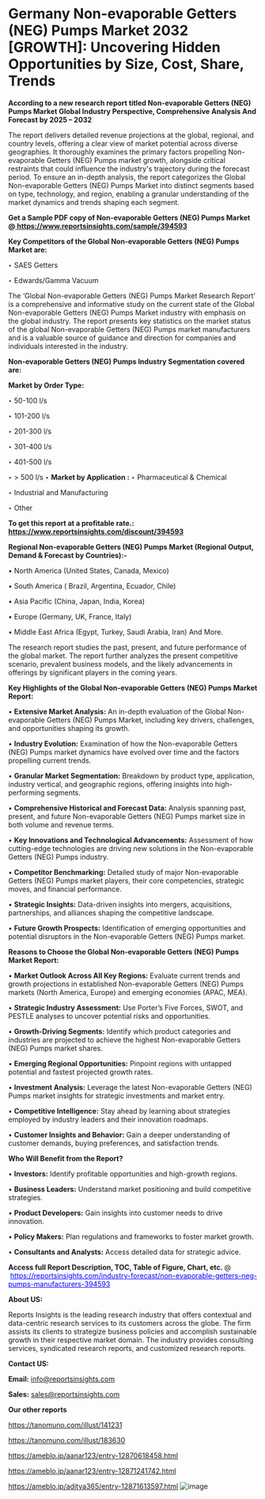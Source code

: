 # Germany Non-evaporable Getters (NEG) Pumps Market 2032 [GROWTH]: Uncovering Hidden Opportunities by Size, Cost, Share, Trends

<strong>According to a new research report titled Non-evaporable Getters (NEG) Pumps Market Global Industry Perspective, Comprehensive Analysis And Forecast by 2025 – 2032</strong>

The report delivers detailed revenue projections at the global, regional, and country levels, offering a clear view of market potential across diverse geographies. It thoroughly examines the primary factors propelling Non-evaporable Getters (NEG) Pumps market growth, alongside critical restraints that could influence the industry's trajectory during the forecast period. To ensure an in-depth analysis, the report categorizes the Global Non-evaporable Getters (NEG) Pumps Market into distinct segments based on type, technology, and region, enabling a granular understanding of the market dynamics and trends shaping each segment.

<strong>Get a Sample PDF copy of Non-evaporable Getters (NEG) Pumps Market </strong><strong>@<a href=https://www.reportsinsights.com/sample/394593 style=color:#0000ff;> https://www.reportsinsights.com/sample/394593</a></strong></font>

<strong>Key Competitors of the Global Non-evaporable Getters (NEG) Pumps Market are:</strong>

‣ SAES Getters

‣ Edwards/Gamma Vacuum

The ‘Global Non-evaporable Getters (NEG) Pumps Market Research Report’ is a comprehensive and informative study on the current state of the Global Non-evaporable Getters (NEG) Pumps Market industry with emphasis on the global industry. The report presents key statistics on the market status of the global Non-evaporable Getters (NEG) Pumps market manufacturers and is a valuable source of guidance and direction for companies and individuals interested in the industry.

<strong>Non-evaporable Getters (NEG) Pumps Industry Segmentation covered are:</strong>

<strong>Market by Order Type: </strong>

‣ 50-100 l/s

‣ 101-200 l/s

‣ 201-300 l/s

‣ 301-400 l/s

‣ 401-500 l/s

‣ > 500 l/s
‣ 
<strong>Market by Application :</strong>
‣ Pharmaceutical & Chemical

‣ Industrial and Manufacturing

‣ Other

<strong>To get this report at a profitable rate.: <a href=https://www.reportsinsights.com/discount/394593 style=color:#0000ff;>https://www.reportsinsights.com/discount/394593</a></strong></font>

<strong>Regional Non-evaporable Getters (NEG) Pumps Market (Regional Output, Demand &amp; Forecast by Countries):-</strong>

• North America (United States, Canada, Mexico)

• South America ( Brazil, Argentina, Ecuador, Chile)

• Asia Pacific (China, Japan, India, Korea)

• Europe (Germany, UK, France, Italy)

• Middle East Africa (Egypt, Turkey, Saudi Arabia, Iran) And More.

The research report studies the past, present, and future performance of the global market. The report further analyzes the present competitive scenario, prevalent business models, and the likely advancements in offerings by significant players in the coming years.

<strong>Key Highlights of the Global Non-evaporable Getters (NEG) Pumps Market Report:</strong>

• <strong>Extensive Market Analysis:</strong> An in-depth evaluation of the Global Non-evaporable Getters (NEG) Pumps Market, including key drivers, challenges, and opportunities shaping its growth.

• <strong>Industry Evolution:</strong> Examination of how the Non-evaporable Getters (NEG) Pumps market dynamics have evolved over time and the factors propelling current trends.

• <strong>Granular Market Segmentation:</strong> Breakdown by product type, application, industry vertical, and geographic regions, offering insights into high-performing segments.

• <strong>Comprehensive Historical and Forecast Data:</strong> Analysis spanning past, present, and future Non-evaporable Getters (NEG) Pumps market size in both volume and revenue terms.

• <strong>Key Innovations and Technological Advancements:</strong> Assessment of how cutting-edge technologies are driving new solutions in the Non-evaporable Getters (NEG) Pumps industry.

• <strong>Competitor Benchmarking:</strong> Detailed study of major Non-evaporable Getters (NEG) Pumps market players, their core competencies, strategic moves, and financial performance.

• <strong>Strategic Insights:</strong> Data-driven insights into mergers, acquisitions, partnerships, and alliances shaping the competitive landscape.

• <strong>Future Growth Prospects:</strong> Identification of emerging opportunities and potential disruptors in the Non-evaporable Getters (NEG) Pumps market.

<strong>Reasons to Choose the Global Non-evaporable Getters (NEG) Pumps Market Report:</strong>

• <strong>Market Outlook Across All Key Regions:</strong> Evaluate current trends and growth projections in established Non-evaporable Getters (NEG) Pumps markets (North America, Europe) and emerging economies (APAC, MEA).

• <strong>Strategic Industry Assessment:</strong> Use Porter’s Five Forces, SWOT, and PESTLE analyses to uncover potential risks and opportunities.

• <strong>Growth-Driving Segments:</strong> Identify which product categories and industries are projected to achieve the highest Non-evaporable Getters (NEG) Pumps market shares.

• <strong>Emerging Regional Opportunities:</strong> Pinpoint regions with untapped potential and fastest projected growth rates.

• <strong>Investment Analysis:</strong> Leverage the latest Non-evaporable Getters (NEG) Pumps market insights for strategic investments and market entry.

• <strong>Competitive Intelligence:</strong> Stay ahead by learning about strategies employed by industry leaders and their innovation roadmaps.

• <strong>Customer Insights and Behavior:</strong> Gain a deeper understanding of customer demands, buying preferences, and satisfaction trends.

<strong>Who Will Benefit from the Report?</strong>

• <strong>Investors:</strong> Identify profitable opportunities and high-growth regions.

• <strong>Business Leaders:</strong> Understand market positioning and build competitive strategies.

• <strong>Product Developers:</strong> Gain insights into customer needs to drive innovation.

• <strong>Policy Makers:</strong> Plan regulations and frameworks to foster market growth.

• <strong>Consultants and Analysts:</strong> Access detailed data for strategic advice.
</ul>
<strong>Access full Report Description, TOC, Table of Figure, Chart, etc. </strong>@  <a href=https://reportsinsights.com/industry-forecast/non-evaporable-getters-neg-pumps-manufacturers-394593 style=color:#0000ff;>https://reportsinsights.com/industry-forecast/non-evaporable-getters-neg-pumps-manufacturers-394593</a></font>

<strong><strong>About US</strong>:</strong>

Reports Insights is the leading research industry that offers contextual and data-centric research services to its customers across the globe. The firm assists its clients to strategize business policies and accomplish sustainable growth in their respective market domain. The industry provides consulting services, syndicated research reports, and customized research reports.

<strong>Contact US:</strong>

<p class=""""><b>Email:</b> <a href=mailto:info@reportsinsights.com>info@reportsinsights.com</a></p>
<p class=""""><b>Sales:</b> <a href=mailto:sales@reportsinsights.com>sales@reportsinsights.com</a></p>

<strong>Our other reports</strong>

<a href=https://tanomuno.com/illust/141231>https://tanomuno.com/illust/141231</a>

<a href=https://tanomuno.com/illust/183630>https://tanomuno.com/illust/183630</a>

<a href=https://ameblo.jp/aanar123/entry-12870618458.html>https://ameblo.jp/aanar123/entry-12870618458.html</a>

<a href=https://ameblo.jp/aanar123/entry-12871241742.html>https://ameblo.jp/aanar123/entry-12871241742.html</a>

<a href=https://ameblo.jp/aditya365/entry-12871613597.html>https://ameblo.jp/aditya365/entry-12871613597.html</a>
![image](https://github.com/user-attachments/assets/2a0fbe6b-071c-4285-bfec-01e5ad401807)
